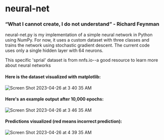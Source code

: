 # neural-net

### “What I cannot create, I do not understand” - Richard Feynman

neural-net.py is my implementation of a simple neural network in Python using NumPy. For now, it uses a custom dataset with three classes and trains the network using stochastic gradient descent. The current code uses only a single hidden layer with 64 neurons.

This specific 'sprial' dataset is from nnfs.io--a good resource to learn more about neural networks

#### Here is the dataset visualized with matplotlib:

![Screen Shot 2023-04-26 at 3 40 35 AM](https://user-images.githubusercontent.com/36122439/234508366-74f5fcf1-9d98-4fee-aacb-b7ecdada94c1.png)

#### Here's an example output after 10,000 epochs:

![Screen Shot 2023-04-26 at 3 46 35 AM](https://user-images.githubusercontent.com/36122439/234508866-26497a08-8ac0-48f5-8456-bd2e9cc61544.png)

#### Predictions visualized (red means incorrect prediction):

![Screen Shot 2023-04-26 at 4 39 35 AM](https://user-images.githubusercontent.com/36122439/234520041-ec06b53c-57aa-4b76-903d-d1a30bf42ae3.png)
